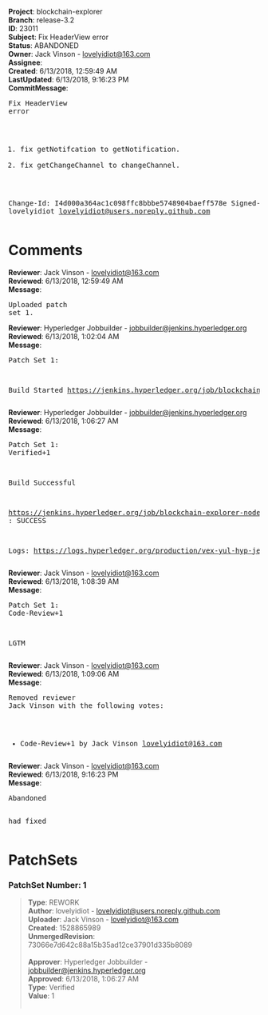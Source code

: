<strong>Project</strong>: blockchain-explorer<br><strong>Branch</strong>: release-3.2<br><strong>ID</strong>: 23011<br><strong>Subject</strong>: Fix HeaderView error<br><strong>Status</strong>: ABANDONED<br><strong>Owner</strong>: Jack Vinson - lovelyidiot@163.com<br><strong>Assignee</strong>:<br><strong>Created</strong>: 6/13/2018, 12:59:49 AM<br><strong>LastUpdated</strong>: 6/13/2018, 9:16:23 PM<br><strong>CommitMessage</strong>:<br><pre>Fix HeaderView error

1. fix getNotifcation to getNotification.
2. fix getChangeChannel to changeChannel.

Change-Id: I4d000a364ac1c098ffc8bbbe5748904baeff578e
Signed-off-by: lovelyidiot <lovelyidiot@users.noreply.github.com>
</pre><h1>Comments</h1><strong>Reviewer</strong>: Jack Vinson - lovelyidiot@163.com<br><strong>Reviewed</strong>: 6/13/2018, 12:59:49 AM<br><strong>Message</strong>: <pre>Uploaded patch set 1.</pre><strong>Reviewer</strong>: Hyperledger Jobbuilder - jobbuilder@jenkins.hyperledger.org<br><strong>Reviewed</strong>: 6/13/2018, 1:02:04 AM<br><strong>Message</strong>: <pre>Patch Set 1:

Build Started https://jenkins.hyperledger.org/job/blockchain-explorer-node6-verify-x86_64/177/</pre><strong>Reviewer</strong>: Hyperledger Jobbuilder - jobbuilder@jenkins.hyperledger.org<br><strong>Reviewed</strong>: 6/13/2018, 1:06:27 AM<br><strong>Message</strong>: <pre>Patch Set 1: Verified+1

Build Successful 

https://jenkins.hyperledger.org/job/blockchain-explorer-node6-verify-x86_64/177/ : SUCCESS

Logs: https://logs.hyperledger.org/production/vex-yul-hyp-jenkins-3/blockchain-explorer-node6-verify-x86_64/177</pre><strong>Reviewer</strong>: Jack Vinson - lovelyidiot@163.com<br><strong>Reviewed</strong>: 6/13/2018, 1:08:39 AM<br><strong>Message</strong>: <pre>Patch Set 1: Code-Review+1

LGTM</pre><strong>Reviewer</strong>: Jack Vinson - lovelyidiot@163.com<br><strong>Reviewed</strong>: 6/13/2018, 1:09:06 AM<br><strong>Message</strong>: <pre>Removed reviewer Jack Vinson with the following votes:

* Code-Review+1 by Jack Vinson <lovelyidiot@163.com>
</pre><strong>Reviewer</strong>: Jack Vinson - lovelyidiot@163.com<br><strong>Reviewed</strong>: 6/13/2018, 9:16:23 PM<br><strong>Message</strong>: <pre>Abandoned

had fixed</pre><h1>PatchSets</h1><h3>PatchSet Number: 1</h3><blockquote><strong>Type</strong>: REWORK<br><strong>Author</strong>: lovelyidiot - lovelyidiot@users.noreply.github.com<br><strong>Uploader</strong>: Jack Vinson - lovelyidiot@163.com<br><strong>Created</strong>: 1528865989<br><strong>UnmergedRevision</strong>: 73066e7d642c88a15b35ad12ce37901d335b8089<br><br><strong>Approver</strong>: Hyperledger Jobbuilder - jobbuilder@jenkins.hyperledger.org<br><strong>Approved</strong>: 6/13/2018, 1:06:27 AM<br><strong>Type</strong>: Verified<br><strong>Value</strong>: 1<br><br></blockquote>